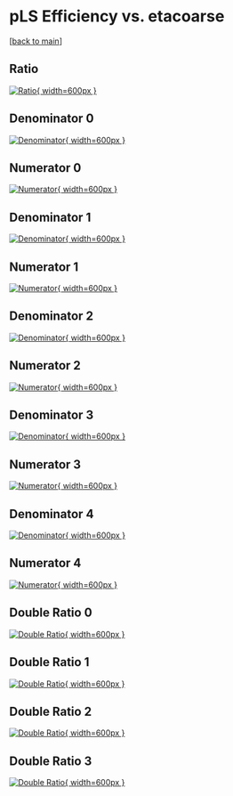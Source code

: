 # pLS Efficiency vs. etacoarse

[[back to main](./)]



## Ratio

[![Ratio](../mtv/var/pLS_base_211_1_eff_etacoarse.png){ width=600px }](../mtv/var/pLS_base_211_1_eff_etacoarse.pdf)

## Denominator 0

[![Denominator](../mtv/den/pLS_base_211_1_eff_etacoarse_den0.png){ width=600px }](../mtv/den/pLS_base_211_1_eff_etacoarse_den0.pdf)

## Numerator 0

[![Numerator](../mtv/num/pLS_base_211_1_eff_etacoarse_num0.png){ width=600px }](../mtv/num/pLS_base_211_1_eff_etacoarse_num0.pdf)

## Denominator 1

[![Denominator](../mtv/den/pLS_base_211_1_eff_etacoarse_den1.png){ width=600px }](../mtv/den/pLS_base_211_1_eff_etacoarse_den1.pdf)

## Numerator 1

[![Numerator](../mtv/num/pLS_base_211_1_eff_etacoarse_num1.png){ width=600px }](../mtv/num/pLS_base_211_1_eff_etacoarse_num1.pdf)

## Denominator 2

[![Denominator](../mtv/den/pLS_base_211_1_eff_etacoarse_den2.png){ width=600px }](../mtv/den/pLS_base_211_1_eff_etacoarse_den2.pdf)

## Numerator 2

[![Numerator](../mtv/num/pLS_base_211_1_eff_etacoarse_num2.png){ width=600px }](../mtv/num/pLS_base_211_1_eff_etacoarse_num2.pdf)

## Denominator 3

[![Denominator](../mtv/den/pLS_base_211_1_eff_etacoarse_den3.png){ width=600px }](../mtv/den/pLS_base_211_1_eff_etacoarse_den3.pdf)

## Numerator 3

[![Numerator](../mtv/num/pLS_base_211_1_eff_etacoarse_num3.png){ width=600px }](../mtv/num/pLS_base_211_1_eff_etacoarse_num3.pdf)

## Denominator 4

[![Denominator](../mtv/den/pLS_base_211_1_eff_etacoarse_den4.png){ width=600px }](../mtv/den/pLS_base_211_1_eff_etacoarse_den4.pdf)

## Numerator 4

[![Numerator](../mtv/num/pLS_base_211_1_eff_etacoarse_num4.png){ width=600px }](../mtv/num/pLS_base_211_1_eff_etacoarse_num4.pdf)

## Double Ratio 0

[![Double Ratio](../mtv/ratio/pLS_base_211_1_eff_etacoarse_ratio0.png){ width=600px }](../mtv/ratio/pLS_base_211_1_eff_etacoarse_ratio0.pdf)

## Double Ratio 1

[![Double Ratio](../mtv/ratio/pLS_base_211_1_eff_etacoarse_ratio1.png){ width=600px }](../mtv/ratio/pLS_base_211_1_eff_etacoarse_ratio1.pdf)

## Double Ratio 2

[![Double Ratio](../mtv/ratio/pLS_base_211_1_eff_etacoarse_ratio2.png){ width=600px }](../mtv/ratio/pLS_base_211_1_eff_etacoarse_ratio2.pdf)

## Double Ratio 3

[![Double Ratio](../mtv/ratio/pLS_base_211_1_eff_etacoarse_ratio3.png){ width=600px }](../mtv/ratio/pLS_base_211_1_eff_etacoarse_ratio3.pdf)

